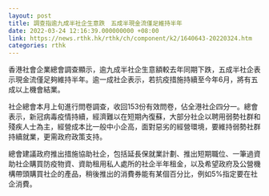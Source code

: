 ```yaml
---
layout: post
title: 調查指逾九成半社企生意跌　五成半現金流僅足維持半年
date: 2022-03-24 12:16:39.000000000 +08:00
link: https://news.rthk.hk/rthk/ch/component/k2/1640643-20220324.htm
categories: rthk
---
```


香港社會企業總會調查顯示，逾九成半社企生意額較去年同期下跌，五成半社企表示現金流僅足夠維持半年。逾一成社企表示，若抗疫措施持續至今年6月，將有五成以上機會結業。

社企總會本月上旬進行問卷調查，收回153份有效問卷，佔全港社企四分一。總會表示，新冠病毒疫情持續，經濟難以在短期內復蘇，大部分社企以聘用弱勢社群和殘疾人士為主，經營成本比一般中小企高，面對惡劣的經營環境，要維持弱勢社群持續就業，更需政府政策支持。

總會建議政府推出措施協助社企，包括延長保就業計劃、推出短期職位、一筆過資助社企購買防疫物資、資助租用私人處所的社企半年租金，以及希望政府及公營機構帶頭購買社企的產品，稍後推出的消費券能有某個百分比，例如5%指定要在社企消費。
